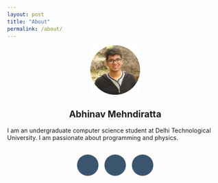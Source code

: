 ```yaml
---
layout: post
title: "About"
permalink: /about/
---
```


<center>
<img src="/assets/photo.png" width="23%" style="max-width: 100%; min-width: 100px; height: auto;">

<h2>Abhinav Mehndiratta</h2>
</center>

I am an undergraduate computer science student at Delhi Technological University.
I am passionate about programming and physics.
<br/>
<br/>

<link rel="stylesheet" href="https://maxcdn.bootstrapcdn.com/font-awesome/4.5.0/css/font-awesome.min.css">

<style>
ul.social-network {
	list-style: none;
	display: inline;
	margin-left:0 !important;
	padding: 0;
}
ul.social-network li {
	display: inline;
	margin: 0 5px;
}

.social-circle li a {
	display:inline-block;
	position:relative;
	margin:0 auto 0 auto;
	-moz-border-radius:50%;
	-webkit-border-radius:50%;
	border-radius:50%;
	text-align:center;
	width: 50px;
	height: 50px;
	font-size:20px;
	background-color: rgb(57, 86, 110);
}
.social-circle li i {
	margin:0;
	line-height:50px;
	text-align: center;
}

.social-circle i {
	color: #fff;
	-webkit-transition: all 0.8s;
	-moz-transition: all 0.8s;
	-o-transition: all 0.8s;
	-ms-transition: all 0.8s;
	transition: all 0.8s;
}
</style>

<center>
<div class="container">
    <div class="row">
      <div>
        <ul class="social-network social-circle">
          <li><a href="https://github.com/abhinavmehndiratta" class="icoGithub" title="Github"><i class="fa fa-github"></i></a></li>
          <li><a href="mailto:abhinavmehndiratta@gmail.com" class="icoEnvelope" title="Email"><i class="fa fa-envelope"></i></a></li>
		<li><a href="https://in.linkedin.com/in/abhinav-mehndiratta-0b478816a" class="icoLinkedin" title="Linkedin"><i class="fa fa-linkedin"></i></a></li>
        </ul>
      </div>
    </div>
  </div>
</center>
